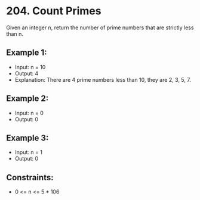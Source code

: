 # 204. Count Primes

Given an integer n, return the number of prime numbers that are strictly less than n.

## Example 1:

- Input: n = 10
- Output: 4
- Explanation: There are 4 prime numbers less than 10, they are 2, 3, 5, 7.

## Example 2:

- Input: n = 0
- Output: 0

## Example 3:

- Input: n = 1
- Output: 0 

## Constraints:

- 0 <= n <= 5 * 106